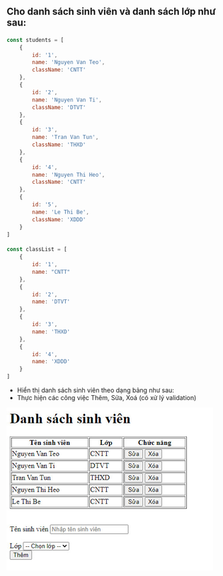 ## Cho danh sách sinh viên và danh sách lớp như sau:

```js
const students = [
    {
        id: '1',
        name: 'Nguyen Van Teo',
        className: 'CNTT'
    },
    {
        id: '2',
        name: 'Nguyen Van Ti',
        className: 'DTVT'
    },
    {
        id: '3',
        name: 'Tran Van Tun',
        className: 'THXD'
    },
    {
        id: '4',
        name: 'Nguyen Thi Heo',
        className: 'CNTT'
    },
    {
        id: '5',
        name: 'Le Thi Be',
        className: 'XDDD'
    }
]

const classList = [
    {
        id: '1',
        name: "CNTT"
    },
    {
        id: '2',
        name: 'DTVT'
    },
    {
        id: '3',
        name: 'THXD'
    },
    {
        id: '4',
        name: 'XDDD'
    }
]
```

- Hiển thị danh sách sinh viên theo dạng bảng như sau:
- Thực hiện các công việc Thêm, Sửa, Xoá (có xử lý validation)

![](image.jpg)